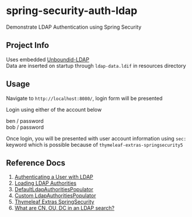 # spring-security-auth-ldap

Demonstrate LDAP Authentication using Spring Security

## Project Info

Uses embedded <a href="https://ldap.com/unboundid-ldap-sdk-for-java/">Unboundid-LDAP</a>  
Data are inserted on startup through `ldap-data.ldif` in resources directory

## Usage

Navigate to `http://localhost:8080/`, login form will be presented

Login using either of the account below

ben / password  
bob / password  

Once login, you will be presented with user account information using `sec:` keyword which is possible because of `thymeleaf-extras-springsecurity5`

## Reference Docs

1. <a href="https://spring.io/guides/gs/authenticating-ldap/">Authenticating a User with LDAP</a>
2. <a href="https://docs.spring.io/spring-security/site/docs/5.1.4.RELEASE/reference/htmlsingle/#loading-authorities">Loading LDAP Authorities</a>
3. <a href="https://docs.spring.io/spring-security/site/docs/current/api/">DefaultLdapAuthoritiesPopulator</a>
4. <a href="https://spapas.github.io/2013/10/14/spring-ldap-custom-authorities/">Custom LdapAuthoritiesPopulator</a>
5. <a href="https://github.com/thymeleaf/thymeleaf-extras-springsecurity">Thymeleaf Extras SpringSecurity</a>
6. <a href="https://stackoverflow.com/questions/18756688/what-are-cn-ou-dc-in-an-ldap-search">What are CN, OU, DC in an LDAP search?</a>
